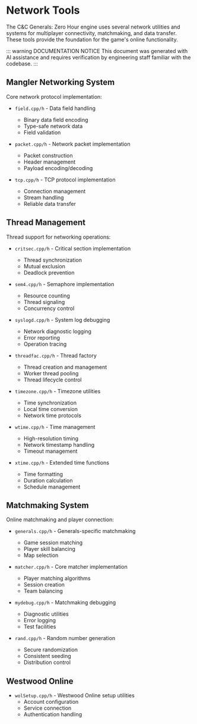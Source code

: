 # Network Tools

The C&C Generals: Zero Hour engine uses several network utilities and systems for multiplayer connectivity, matchmaking, and data transfer. These tools provide the foundation for the game's online functionality.

::: warning DOCUMENTATION NOTICE
This document was generated with AI assistance and requires verification by engineering staff familiar with the codebase.
:::


## Mangler Networking System

Core network protocol implementation:

- `field.cpp/h` - Data field handling
  - Binary data field encoding
  - Type-safe network data
  - Field validation

- `packet.cpp/h` - Network packet implementation
  - Packet construction
  - Header management
  - Payload encoding/decoding

- `tcp.cpp/h` - TCP protocol implementation
  - Connection management
  - Stream handling
  - Reliable data transfer

## Thread Management

Thread support for networking operations:

- `critsec.cpp/h` - Critical section implementation
  - Thread synchronization
  - Mutual exclusion
  - Deadlock prevention

- `sem4.cpp/h` - Semaphore implementation
  - Resource counting
  - Thread signaling
  - Concurrency control

- `syslogd.cpp/h` - System log debugging
  - Network diagnostic logging
  - Error reporting
  - Operation tracing

- `threadfac.cpp/h` - Thread factory
  - Thread creation and management
  - Worker thread pooling
  - Thread lifecycle control

- `timezone.cpp/h` - Timezone utilities
  - Time synchronization
  - Local time conversion
  - Network time protocols

- `wtime.cpp/h` - Time management
  - High-resolution timing
  - Network timestamp handling
  - Timeout management

- `xtime.cpp/h` - Extended time functions
  - Time formatting
  - Duration calculation
  - Schedule management

## Matchmaking System

Online matchmaking and player connection:

- `generals.cpp/h` - Generals-specific matchmaking
  - Game session matching
  - Player skill balancing
  - Map selection

- `matcher.cpp/h` - Core matcher implementation
  - Player matching algorithms
  - Session creation
  - Team balancing

- `mydebug.cpp/h` - Matchmaking debugging
  - Diagnostic utilities
  - Error logging
  - Test facilities

- `rand.cpp/h` - Random number generation
  - Secure randomization
  - Consistent seeding
  - Distribution control

## Westwood Online

- `wolSetup.cpp/h` - Westwood Online setup utilities
  - Account configuration
  - Service connection
  - Authentication handling
